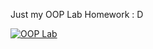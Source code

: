 Just my OOP Lab Homework : D

[![OOP Lab](https://img.youtube.com/vi/PWMK-0W7A3E/0.jpg)](https://www.youtube.com/watch?v=PWMK-0W7A3E)
